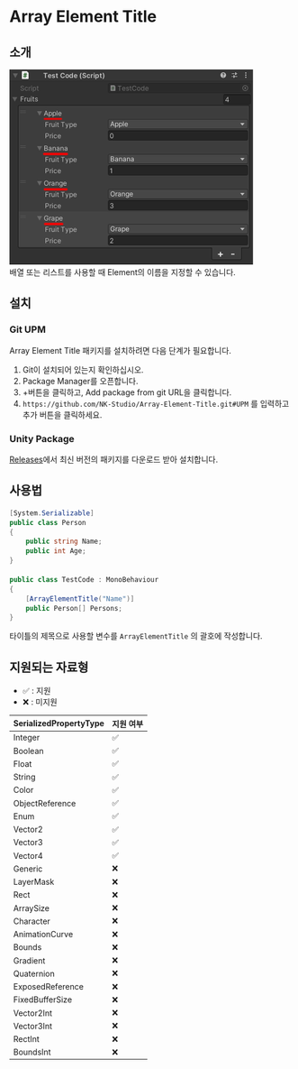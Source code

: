 # Array Element Title
## 소개

![Image.png](Image%2FImage.png)  
배열 또는 리스트를 사용할 때 Element의 이름을 지정할 수 있습니다.

## 설치

### Git UPM
Array Element Title 패키지를 설치하려면 다음 단계가 필요합니다.
1. Git이 설치되어 있는지 확인하십시오.
2. Package Manager를 오픈합니다.
3. +버튼을 클릭하고, Add package from git URL을 클릭합니다.
4. `https://github.com/NK-Studio/Array-Element-Title.git#UPM` 를 입력하고 추가 버튼을 클릭하세요.
   
### Unity Package
[Releases](https://github.com/NK-Studio/Array-Element-Title/releases)에서 최신 버전의 패키지를 다운로드 받아 설치합니다.
## 사용법

```cs
[System.Serializable]
public class Person
{
    public string Name;
    public int Age;
}

public class TestCode : MonoBehaviour
{
    [ArrayElementTitle("Name")]
    public Person[] Persons;
}
```
타이틀의 제목으로 사용할 변수를 `ArrayElementTitle` 의 괄호에 작성합니다.

## 지원되는 자료형
 - ✅ : 지원
 - ❌ : 미지원

| SerializedPropertyType | 지원 여부 |
| ---------------------- |-------|
| Integer                | ✅    |
| Boolean                | ✅    |
| Float                  | ✅    |
| String                 | ✅    |
| Color                  | ✅    |
| ObjectReference        | ✅    |
| Enum                   | ✅    |
| Vector2                | ✅    |
| Vector3                | ✅    |
| Vector4                | ✅    |
| Generic                | ❌     |
| LayerMask              | ❌     |
| Rect                   | ❌     |
| ArraySize              | ❌     |
| Character              | ❌     |
| AnimationCurve         | ❌     |
| Bounds                 | ❌     |
| Gradient               | ❌     |
| Quaternion             | ❌     |
| ExposedReference       | ❌     |
| FixedBufferSize        | ❌     |
| Vector2Int             | ❌     |
| Vector3Int             | ❌     |
| RectInt                | ❌     |
| BoundsInt              | ❌     |
